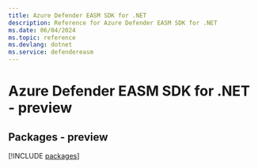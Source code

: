 ```yaml
---
title: Azure Defender EASM SDK for .NET
description: Reference for Azure Defender EASM SDK for .NET
ms.date: 06/04/2024
ms.topic: reference
ms.devlang: dotnet
ms.service: defendereasm
---
```

# Azure Defender EASM SDK for .NET - preview
## Packages - preview
[!INCLUDE [packages](defender-easm-index.md)]